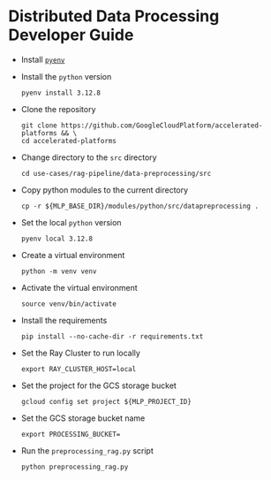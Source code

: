 # Distributed Data Processing Developer Guide

- Install
  [`pyenv`](https://github.com/pyenv/pyenv?tab=readme-ov-file#installation)

- Install the `python` version

  ```
  pyenv install 3.12.8
  ```

- Clone the repository

  ```
  git clone https://github.com/GoogleCloudPlatform/accelerated-platforms && \
  cd accelerated-platforms
  ```

- Change directory to the `src` directory

  ```
  cd use-cases/rag-pipeline/data-preprocessing/src
  ```

- Copy python modules to the current directory

  ```
  cp -r ${MLP_BASE_DIR}/modules/python/src/datapreprocessing .
  ```

- Set the local `python` version

  ```
  pyenv local 3.12.8
  ```

- Create a virtual environment

  ```
  python -m venv venv
  ```

- Activate the virtual environment

  ```
  source venv/bin/activate
  ```

- Install the requirements

  ```
  pip install --no-cache-dir -r requirements.txt
  ```

- Set the Ray Cluster to run locally

  ```
  export RAY_CLUSTER_HOST=local
  ```

- Set the project for the GCS storage bucket

  ```
  gcloud config set project ${MLP_PROJECT_ID}
  ```

- Set the GCS storage bucket name

  ```
  export PROCESSING_BUCKET=
  ```

- Run the `preprocessing_rag.py` script

  ```
  python preprocessing_rag.py
  ```
